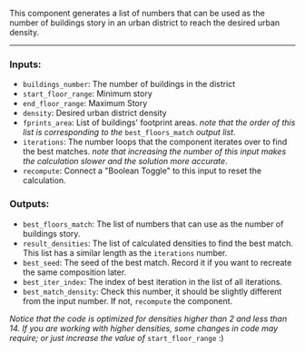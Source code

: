 This component generates a list of numbers that can be used as the number of buildings story in an urban district to reach the desired urban density.

---

### Inputs:
- `buildings_number`: The number of buildings in the district
- `start_floor_range`: Minimum story
- `end_floor_range`: Maximum Story
- `density`: Desired urban district density
- `fprints_area`: List of buildings' footprint areas. *note that the order of this list is corresponding to the* `best_floors_match` *output list*.
- `iterations`: The number loops that the component iterates over to find the best matches. *note that increasing the number of this input makes the calculation slower and the solution more accurate*.
- `recompute`: Connect a "Boolean Toggle" to this input to reset the calculation.

### Outputs:
- `best_floors_match`: The list of numbers that can use as the number of buildings story.
- `result_densities`: The list of calculated densities to find the best match. This list has a similar length as the `iterations` number.
- `best_seed`: The seed of the best match. Record it if you want to recreate the same composition later.
- `best_iter_index`: The index of best iteration in the list of all iterations.
- `best_match_density`: Check this number, it should be slightly different from the input number. If not, `recompute` the component.



*Notice that the code is optimized for densities higher than 2 and less than 14. If you are working with higher densities, some changes in code may require; or just increase the value of* `start_floor_range` :)
